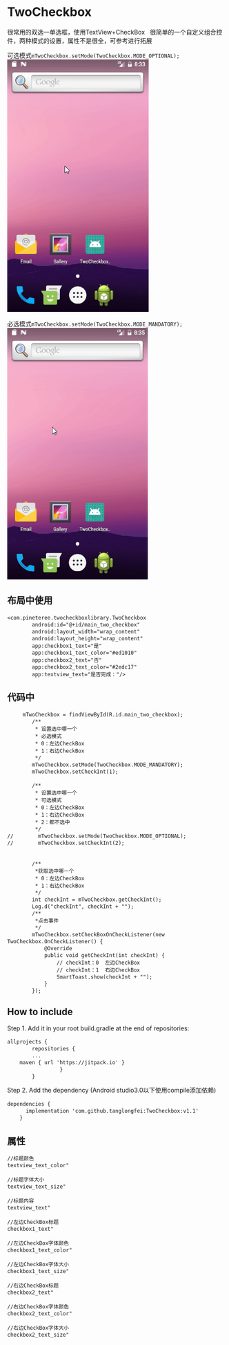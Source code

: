 # TwoCheckbox    
很常用的双选一单选框，使用TextView+CheckBox   
很简单的一个自定义组合控件，两种模式的设置，属性不是很全，可参考进行拓展   

可选模式```mTwoCheckbox.setMode(TwoCheckbox.MODE_OPTIONAL);```  
![image](https://github.com/tanglongfei/TwoCheckbox/blob/master/image/2018-01-19_16-34-16.gif) 

必选模式```mTwoCheckbox.setMode(TwoCheckbox.MODE_MANDATORY);```  
![image](https://github.com/tanglongfei/TwoCheckbox/blob/master/image/2018-01-19_16-36-06.gif)  

## 布局中使用  
```
<com.pineteree.twocheckboxlibrary.TwoCheckbox
        android:id="@+id/main_two_checkbox"
        android:layout_width="wrap_content"
        android:layout_height="wrap_content"
        app:checkbox1_text="是"
        app:checkbox1_text_color="#ed1010"
        app:checkbox2_text="否"
        app:checkbox2_text_color="#2edc17"
        app:textview_text="是否完成："/>
```
## 代码中  
```
     mTwoCheckbox = findViewById(R.id.main_two_checkbox);
        /**
         * 设置选中哪一个
         * 必选模式
         * 0：左边CheckBox
         * 1：右边CheckBox
         */
        mTwoCheckbox.setMode(TwoCheckbox.MODE_MANDATORY);
        mTwoCheckbox.setCheckInt(1);

        /**
         * 设置选中哪一个
         * 可选模式
         * 0：左边CheckBox
         * 1：右边CheckBox
         * 2：都不选中
         */
//        mTwoCheckbox.setMode(TwoCheckbox.MODE_OPTIONAL);
//        mTwoCheckbox.setCheckInt(2);


        /**
         *获取选中哪一个
         * 0：左边CheckBox
         * 1：右边CheckBox
         */
        int checkInt = mTwoCheckbox.getCheckInt();
        Log.d("checkInt", checkInt + "");
        /**
         *点击事件
         */
        mTwoCheckbox.setCheckBoxOnCheckListener(new TwoCheckbox.OnCheckListener() {
            @Override
            public void getCheckInt(int checkInt) {
                // checkInt：0  左边CheckBox
                // checkInt：1  右边CheckBox
                SmartToast.show(checkInt + "");
            }
        });
```
## How to include    
Step 1. Add it in your root build.gradle at the end of repositories: 
```
allprojects {
        repositories {
		...
	maven { url 'https://jitpack.io' }
	             }
        }
```
Step 2. Add the dependency (Android studio3.0以下使用compile添加依赖)  
```
dependencies {
	  implementation 'com.github.tanglongfei:TwoCheckbox:v1.1'
	}
```

## 属性 
```
//标题颜色
textview_text_color" 

//标题字体大小
textview_text_size" 

//标题内容
textview_text" 

//左边CheckBox标题
checkbox1_text" 

//左边CheckBox字体颜色
checkbox1_text_color"

//左边CheckBox字体大小
checkbox1_text_size"

//右边CheckBox标题
checkbox2_text" 

//右边CheckBox字体颜色
checkbox2_text_color"

//右边CheckBox字体大小
checkbox2_text_size" 
```
